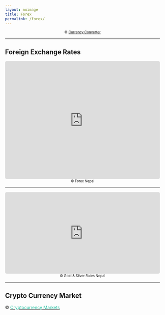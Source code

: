 ```yaml
---
layout: noimage
title: Forex
permalink: /forex/
---
```


<!-- START CODE Attention! Do not modify this code; -->
<script>var fm = "USD";var to = "NPR";var tz = "timezone";var sz = "1x1";var lg = "en";var st = "primary";var lr = "1";var rd = "0";</script>
<a href="https://currencyrate.today/converter-widget" title="Currency Converter">
  <script src="//currencyrate.today/converter"></script>
</a>
<div style="font-size:.8em;" align="center">
  © <a href="https://currencyrate.today">Currency Converter</a>
</div>
<!-- Attention! Do not modify this code; END CODE -->

<hr>

## Foreign Exchange Rates
<iframe src="https://www.ashesh.com.np/forex/widget2.php?api=971116j423" frameborder="0" scrolling="no" marginwidth="0" marginheight="0" style="border:none; overflow:hidden; width:100%; height:383px; border-radius:5px;" allowtransparency="true">
</iframe><div align="center" style="font-size:.8em;"><span style="text-align:left">© <a href="https://www.ashesh.com.np/forex/" title="Nepal Exchange Rates for Nepalese Rupee" target="_top" style="text-decoration:none;">Forex Nepal</a></span></div>

<hr>

<iframe src="https://www.ashesh.com.np/gold/widget.php?api=981113j461&header_color=0077e5" frameborder="0" scrolling="no" marginwidth="0" marginheight="0" style="border:none; overflow:hidden; width:100%; height:265px; border-radius:5px;" allowtransparency="true">
</iframe><div align="center" style="font-size:.8em;"><span style="text-align:left">© <a href="https://www.ashesh.com.np/gold/" title="Gold & Silver Rates Nepal" target="_top" style="text-decoration:none;">Gold & Silver Rates Nepal</a></span></div>

<hr>

## Crypto Currency Market
<!-- TradingView Widget BEGIN -->
<div class="tradingview-widget-container">
  <div class="tradingview-widget-container__widget"></div>
  <div class="tradingview-widget-copyright">© <a href="https://www.tradingview.com/markets/cryptocurrencies/prices-all/" rel="noopener" target="_blank"><span style="color:#1ABC9C;">Cryptocurrency Markets</span></a></div>
  <script type="text/javascript" src="https://s3.tradingview.com/external-embedding/embed-widget-screener.js" async>
  {
  "width": "100%",
  "height": 400,
  "defaultColumn": "overview",
  "screener_type": "crypto_mkt",
  "displayCurrency": "USD",
  "colorTheme": "light",
  "locale": "en"
}
  </script>
</div>
<!-- TradingView Widget END -->

